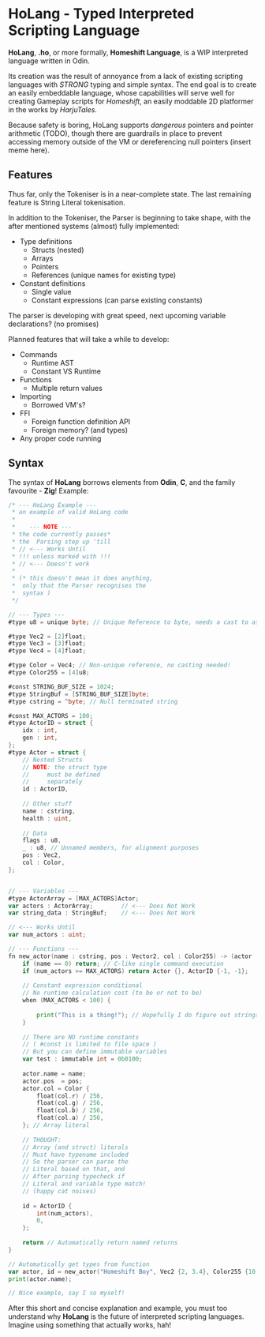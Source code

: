 # HoLang - Typed Interpreted Scripting Language

**HoLang**, **.ho**, or more formally, **Homeshift Language**,
is a WIP interpreted language written in Odin.

Its creation was the result of annoyance from a lack of existing scripting languages with *STRONG* typing and simple syntax. The end goal is to create an easily embeddable language, whose capabilities will serve well for creating Gameplay scripts for *Homeshift*, an easily moddable 2D platformer in the works by *HarjuTales*.

Because safety is boring, HoLang supports *dangerous* pointers and pointer arithmetic (TODO), though there are guardrails in place to prevent accessing memory outside of the VM or dereferencing null pointers (insert meme here).

## Features

Thus far, only the Tokeniser is in a near-complete state. The last remaining feature is String Literal tokenisation.

In addition to the Tokeniser, the Parser is beginning to take shape, with the after mentioned systems (almost) fully implemented:
- Type definitions
	- Structs (nested)
	- Arrays
	- Pointers
	- References (unique names for existing type)
- Constant definitions
	- Single value
	- Constant expressions (can parse existing constants)

The parser is developing with great speed, next upcoming variable declarations? (no promises)

Planned features that will take a while to develop:
- Commands
	- Runtime AST
	- Constant VS Runtime
- Functions
	- Multiple return values
- Importing
	- Borrowed VM's?
- FFI
	- Foreign function definition API
	- Foreign memory? (and types)
- Any proper code running


## Syntax
The syntax of **HoLang** borrows elements from **Odin**, **C**, and the family favourite - **Zig**!
Example:
```go
/* --- HoLang Example ---
 * an example of valid HoLang code
 * 
 *	  --- NOTE ---
 * the code currently passes*
 * the	Parsing step up 'till
 * // <--- Works Until
 * !!! unless marked with !!!
 * // <--- Doesn't work
 * 
 * (* this doesn't mean it does anything,
 *	only that the Parser recognises the
 *	syntax )
 */

// --- Types ---
#type u8 = unique byte; // Unique Reference to byte, needs a cast to assign <--->

#type Vec2 = [2]float;
#type Vec3 = [3]float;
#type Vec4 = [4]float;

#type Color = Vec4; // Non-unique reference, no casting needed!
#type Color255 = [4]u8;

#const STRING_BUF_SIZE = 1024;
#type StringBuf = [STRING_BUF_SIZE]byte;
#type cstring = ^byte; // Null terminated string

#const MAX_ACTORS = 100;
#type ActorID = struct {
	idx : int,
	gen : int,
};
#type Actor = struct {
	// Nested Structs
	// NOTE: the struct type
	//	   must be defined
	//	   separately
	id : ActorID,
	
	// Other stuff
	name : cstring,
	health : uint,
	
	// Data
	flags : u8,
	_ : u8, // Unnamed members, for alignment purposes
	pos : Vec2,
	col : Color,
};


// --- Variables ---
#type ActorArray = [MAX_ACTORS]Actor;
var actors : ActorArray;		// <--- Does Not Work
var string_data : StringBuf;	// <--- Does Not Work

// <--- Works Until
var num_actors : uint;

// --- Functions ---
fn new_actor(name : cstring, pos : Vector2, col : Color255) -> (actor : Actor, id : ActorID) {
	if (name == 0) return; // C-like single command execution
	if (num_actors >= MAX_ACTORS) return Actor {}, ActorID {-1, -1};
	
	// Constant expression conditional
	// No runtime calculation cost (to be or not to be)
	when (MAX_ACTORS < 100) {
		
		print("This is a thing!"); // Hopefully I do figure out strings...
	}
	
	// There are NO runtime constants
	// ( #const is limited to file space )
	// But you can define immutable variables
	var test : immutable int = 0b0100;
	
	actor.name = name;
	actor.pos  = pos;
	actor.col = Color {
		float(col.r) / 256,
		float(col.g) / 256,
		float(col.b) / 256,
		float(col.a) / 256,
	}; // Array literal
	
	// THOUGHT:
	// Array (and struct) literals
	// Must have typename included
	// So the parser can parse the
	// Literal based on that, and
	// After parsing typecheck if
	// Literal and variable type match!
	// (happy cat noises)
	
	id = ActorID {
		int(num_actors),
		0,
	};
	
	return // Automatically return named returns
}

// Automatically get types from function
var actor, id = new_actor("Homeshift Boy", Vec2 {2, 3.4}, Color255 {10, 200, 30, 255});
print(actor.name);

// Nice example, say I so myself!
```

After this short and concise explanation and example, you must too understand why **HoLang** is the future of interpreted scripting languages. Imagine using something that actually works, hah!